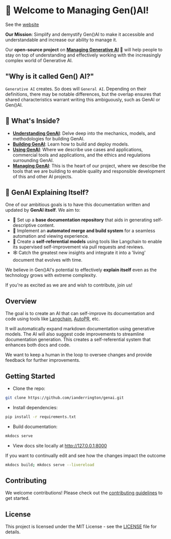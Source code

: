 # 🎉 Welcome to Managing Gen()AI!

See the [website](https://www.managen.ai)

**Our Mission**: Simplify and demystify Gen()AI to make it accessible and understandable and increase our ability to manage it.

Our **open-source project** on [**Managing Generative AI**](https://www.managen.ai) 🤖 will help people to stay on top of understanding and effectively working with the increasingly complex world of Generative AI.

## "Why is it called Gen() AI?"
`Generative AI` creates. So does will `General AI`. Depending on their definitions, there may be notable differences, but the overlap ensures that shared characteristics warrant writing this ambiguously, such as GenAI or Gen()AI.

## 📘 What's Inside?

- [**Understanding GenAI**](./Understanding/index.md): Delve deep into the mechanics, models, and methodologies for building GenAI.
- [**Building GenAI**](./Understanding/building/index.md): Learn how to build and deploy models.
- [**Using GenAI**](./Using/index.md): Where we describe use cases and applications, commercial tools and applications, and the ethics and regulations surrounding GenAI.
- [**Managing GenAI**](./Managenai/index.md): This is the heart of our project, where we describe the tools that we are building to enable quality and responsible development of this and other AI projects.

## 🚀 GenAI Explaining Itself?

One of our ambitious goals is to have this documentation written and updated by **GenAI itself**. We aim to:

- 📝 Set up a **base documentation repository** that aids in generating self-descriptive content.
- 🔄 Implement an **automated merge and build system** for a seamless automation and viewing experience.
- 🔁 Create a **self-referential models** using tools like Langchain to enable its supervised self-improvement via pull requests and reviews.
- 🕸️ Catch the greatest new insights and integrate it into a 'living' document that evolves with time.

We believe in Gen()AI's potential to effectively **explain itself** even as the technology grows with extreme complexity.

If you're as excited as we are and wish to contribute, join us!

## Overview

The goal is to create an AI that can self-improve its documentation and code using tools like [Langchain](https://langchain.com/), [AutoPR](https://github.com/autopr/autopr), etc.

It will automatically expand markdown documentation using generative models. The AI will also suggest code improvements to streamline documentation generation. This creates a self-referential system that enhances both docs and code.

We want to keep a human in the loop to oversee changes and provide feedback for further improvements.

## Getting Started

- Clone the repo:

```bash
git clone https://github.com/ianderrington/genai.git
```

- Install dependencies:

```bash
pip install -r requirements.txt
```

- Build documentation:

```bash
mkdocs serve
```

- View docs site locally at http://127.0.0.1:8000

If you want to continually edit and see how the changes impact the outcome

```bash
mkdocs build; mkdocs serve --livereload
```

## Contributing

We welcome contributions! Please check out the [contributing guidelines](contributing.md) to get started.

## License

This project is licensed under the MIT License - see the [LICENSE](LICENSE) file for details.
